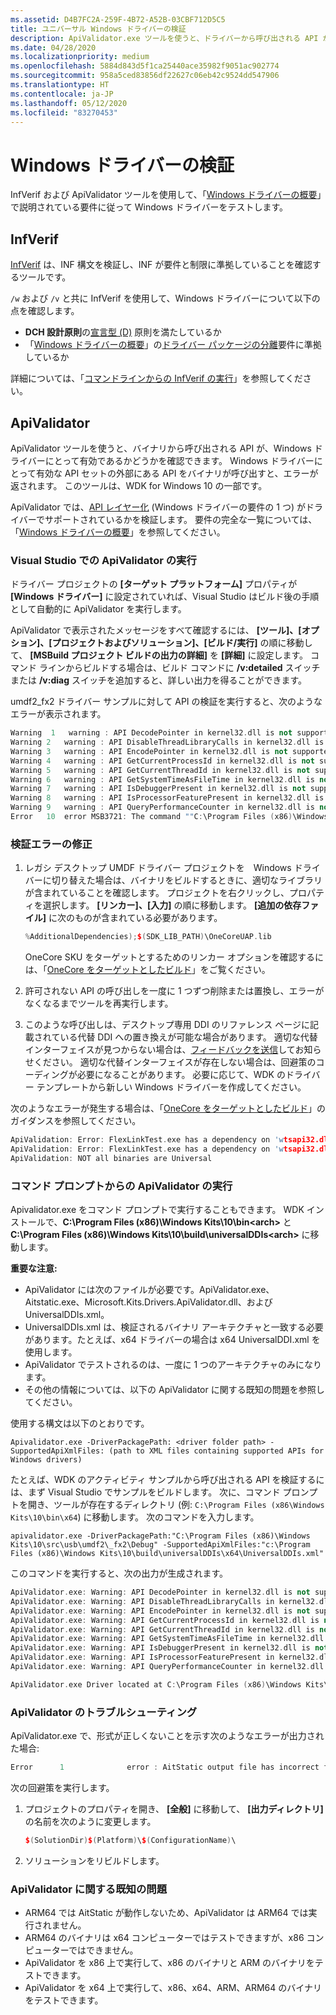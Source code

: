```yaml
---
ms.assetid: D4B7FC2A-259F-4B72-A52B-03CBF712D5C5
title: ユニバーサル Windows ドライバーの検証
description: ApiValidator.exe ツールを使うと、ドライバーから呼び出される API が、ユニバーサル Windows ドライバーにとって有効であるかどうかを確認できます。
ms.date: 04/28/2020
ms.localizationpriority: medium
ms.openlocfilehash: 5884d843d5f1ca25440ace35982f9051ac902774
ms.sourcegitcommit: 958a5ced83856df22627c06eb42c9524dd547906
ms.translationtype: HT
ms.contentlocale: ja-JP
ms.lasthandoff: 05/12/2020
ms.locfileid: "83270453"
---
```

# <a name="validating-windows-drivers"></a>Windows ドライバーの検証

InfVerif および ApiValidator ツールを使用して、「[Windows ドライバーの概要](getting-started-with-windows-drivers.md)」で説明されている要件に従って Windows ドライバーをテストします。

## <a name="infverif"></a>InfVerif

[InfVerif](../devtest/infverif.md) は、INF 構文を検証し、INF が要件と制限に準拠していることを確認するツールです。

`/w` および `/v` と共に InfVerif を使用して、Windows ドライバーについて以下の点を確認します。

* **DCH 設計原則**の[宣言型 (D)](dch-principles-best-practices.md) 原則を満たしているか
* 「[Windows ドライバーの概要](getting-started-with-windows-drivers.md)」の[ドライバー パッケージの分離](driver-isolation.md)要件に準拠しているか

詳細については、「[コマンドラインからの InfVerif の実行](../devtest/running-infverif-from-the-command-line.md)」を参照してください。 

## <a name="apivalidator"></a>ApiValidator

ApiValidator ツールを使うと、バイナリから呼び出される API が、Windows ドライバーにとって有効であるかどうかを確認できます。 Windows ドライバーにとって有効な API セットの外部にある API をバイナリが呼び出すと、エラーが返されます。 このツールは、WDK for Windows 10 の一部です。

ApiValidator では、[API レイヤー化](api-layering.md) (Windows ドライバーの要件の 1 つ) がドライバーでサポートされているかを検証します。 要件の完全な一覧については、「[Windows ドライバーの概要](getting-started-with-windows-drivers.md)」を参照してください。

### <a name="running-apivalidator-in-visual-studio"></a>Visual Studio での ApiValidator の実行

ドライバー プロジェクトの **[ターゲット プラットフォーム]** プロパティが **[Windows ドライバー]** に設定されていれば、Visual Studio はビルド後の手順として自動的に ApiValidator を実行します。

ApiValidator で表示されたメッセージをすべて確認するには、 **[ツール]、[オプション]、[プロジェクトおよびソリューション]、[ビルド/実行]** の順に移動して、 **[MSBuild プロジェクト ビルドの出力の詳細]** を **[詳細]** に設定します。 コマンド ラインからビルドする場合は、ビルド コマンドに **/v:detailed** スイッチまたは **/v:diag** スイッチを追加すると、詳しい出力を得ることができます。

umdf2_fx2 ドライバー サンプルに対して API の検証を実行すると、次のようなエラーが表示されます。

```cpp
Warning  1   warning : API DecodePointer in kernel32.dll is not supported. osrusbfx2um.dll calls this API.   C:\Program Files (x86)\Windows Kits\10\src\usb\umdf2_fx2\driver\ApiValidator.exe    osrusbfx2um
Warning 2   warning : API DisableThreadLibraryCalls in kernel32.dll is not supported. osrusbfx2um.dll calls this API.   C:\Program Files (x86)\Windows Kits\10\src\usb\umdf2_fx2\driver\ApiValidator.exe    osrusbfx2um
Warning 3   warning : API EncodePointer in kernel32.dll is not supported. osrusbfx2um.dll calls this API.   C:\Program Files (x86)\Windows Kits\10\src\usb\umdf2_fx2\driver\ApiValidator.exe    osrusbfx2um
Warning 4   warning : API GetCurrentProcessId in kernel32.dll is not supported. osrusbfx2um.dll calls this API. C:\Program Files (x86)\Windows Kits\10\src\usb\umdf2_fx2\driver\ApiValidator.exe    osrusbfx2um
Warning 5   warning : API GetCurrentThreadId in kernel32.dll is not supported. osrusbfx2um.dll calls this API.  C:\Program Files (x86)\Windows Kits\10\src\usb\umdf2_fx2\driver\ApiValidator.exe    osrusbfx2um
Warning 6   warning : API GetSystemTimeAsFileTime in kernel32.dll is not supported. osrusbfx2um.dll calls this API. C:\Program Files (x86)\Windows Kits\10\src\usb\umdf2_fx2\driver\ApiValidator.exe    osrusbfx2um
Warning 7   warning : API IsDebuggerPresent in kernel32.dll is not supported. osrusbfx2um.dll calls this API.   C:\Program Files (x86)\Windows Kits\10\src\usb\umdf2_fx2\driver\ApiValidator.exe    osrusbfx2um
Warning 8   warning : API IsProcessorFeaturePresent in kernel32.dll is not supported. osrusbfx2um.dll calls this API.   C:\Program Files (x86)\Windows Kits\10\src\usb\umdf2_fx2\driver\ApiValidator.exe    osrusbfx2um
Warning 9   warning : API QueryPerformanceCounter in kernel32.dll is not supported. osrusbfx2um.dll calls this API. C:\Program Files (x86)\Windows Kits\10\src\usb\umdf2_fx2\driver\ApiValidator.exe    osrusbfx2um
Error   10  error MSB3721: The command ""C:\Program Files (x86)\Windows Kits\10\bin\x64\ApiValidator.exe" -DriverPackagePath:"C:\Program Files (x86)\Windows Kits\10\src\usb\umdf2_fx2\Debug\\" -SupportedApiXmlFiles:"C:\Program Files (x86)\Windows Kits\10\build\universalDDIs\x86\UniversalDDIs.xml" -ApiExtractorExePath:"C:\Program Files (x86)\Windows Kits\10\bin\x64"" exited with code -1.    C:\Program Files (x86)\Windows Kits\10\build\WindowsDriver.common.targets   1531    5   osrusbfx2um
```

### <a name="fixing-validation-errors"></a>検証エラーの修正

1.  レガシ デスクトップ UMDF ドライバー プロジェクトを　Windows ドライバーに切り替えた場合は、バイナリをビルドするときに、適切なライブラリが含まれていることを確認します。 プロジェクトを右クリックし、プロパティを選択します。 **[リンカー]、[入力]** の順に移動します。 **[追加の依存ファイル]** に次のものが含まれている必要があります。

    ```cpp
    %AdditionalDependencies);$(SDK_LIB_PATH)\OneCoreUAP.lib
    ```

    OneCore SKU をターゲットとするためのリンカー オプションを確認するには、「[OneCore をターゲットとしたビルド](building-for-onecore.md)」をご覧ください。

2.  許可されない API の呼び出しを一度に 1 つずつ削除または置換し、エラーがなくなるまでツールを再実行します。

3.  このような呼び出しは、デスクトップ専用 DDI のリファレンス ページに記載されている代替 DDI への置き換えが可能な場合があります。 適切な代替インターフェイスが見つからない場合は、[フィードバックを送信](https://go.microsoft.com/fwlink/p/?linkid=529549)してお知らせください。  適切な代替インターフェイスが存在しない場合は、回避策のコーディングが必要になることがあります。  必要に応じて、WDK のドライバー テンプレートから新しい Windows ドライバーを作成してください。

次のようなエラーが発生する場合は、「[OneCore をターゲットとしたビルド](building-for-onecore.md)」のガイダンスを参照してください。

```cpp
ApiValidation: Error: FlexLinkTest.exe has a dependency on 'wtsapi32.dll!WTSEnumerateSessionsW' but is missing: IsApiSetImplemented("ext-ms-win-session-wtsapi32-l1-1-0")
ApiValidation: Error: FlexLinkTest.exe has a dependency on 'wtsapi32.dll!WTSFreeMemory' but is missing: IsApiSetImplemented("ext-ms-win-session-wtsapi32-l1-1-0")
ApiValidation: NOT all binaries are Universal
```

### <a name="running-apivalidator-from-the-command-prompt"></a>コマンド プロンプトからの ApiValidator の実行

Apivalidator.exe をコマンド プロンプトで実行することもできます。 WDK インストールで、**C:\Program Files (x86)\Windows Kits\10\bin\<arch>** と **C:\Program Files (x86)\Windows Kits\10\build\universalDDIs\<arch>** に移動します。 

**重要な注意:**
* ApiValidator には次のファイルが必要です。ApiValidator.exe、Aitstatic.exe、Microsoft.Kits.Drivers.ApiValidator.dll、および UniversalDDIs.xml。 
* UniversalDDIs.xml は、検証されるバイナリ アーキテクチャと一致する必要があります。たとえば、x64 ドライバーの場合は x64 UniversalDDI.xml を使用します。
* ApiValidator でテストされるのは、一度に 1 つのアーキテクチャのみになります。
* その他の情報については、以下の ApiValidator に関する既知の問題を参照してください。

使用する構文は以下のとおりです。

`Apivalidator.exe -DriverPackagePath: <driver folder path> -SupportedApiXmlFiles: (path to XML files containing supported APIs for Windows drivers)`

たとえば、WDK のアクティビティ サンプルから呼び出される API を検証するには、まず Visual Studio でサンプルをビルドします。 次に、コマンド プロンプトを開き、ツールが存在するディレクトリ (例: `C:\Program Files (x86\Windows Kits\10\bin\x64`) に移動します。 次のコマンドを入力します。

`apivalidator.exe -DriverPackagePath:"C:\Program Files (x86)\Windows Kits\10\src\usb\umdf2\_fx2\Debug" -SupportedApiXmlFiles:"c:\Program Files (x86)\Windows Kits\10\build\universalDDIs\x64\UniversalDDIs.xml"`

このコマンドを実行すると、次の出力が生成されます。

```cpp
ApiValidator.exe: Warning: API DecodePointer in kernel32.dll is not supported. osrusbfx2um.dll calls this API.
ApiValidator.exe: Warning: API DisableThreadLibraryCalls in kernel32.dll is not supported. osrusbfx2um.dll calls this API.
ApiValidator.exe: Warning: API EncodePointer in kernel32.dll is not supported. osrusbfx2um.dll calls this API.
ApiValidator.exe: Warning: API GetCurrentProcessId in kernel32.dll is not supported. osrusbfx2um.dll calls this API.
ApiValidator.exe: Warning: API GetCurrentThreadId in kernel32.dll is not supported. osrusbfx2um.dll calls this API.
ApiValidator.exe: Warning: API GetSystemTimeAsFileTime in kernel32.dll is not supported. osrusbfx2um.dll calls this API.
ApiValidator.exe: Warning: API IsDebuggerPresent in kernel32.dll is not supported. osrusbfx2um.dll calls this API.
ApiValidator.exe: Warning: API IsProcessorFeaturePresent in kernel32.dll is not supported. osrusbfx2um.dll calls this API.
ApiValidator.exe: Warning: API QueryPerformanceCounter in kernel32.dll is not supported. osrusbfx2um.dll calls this API.

ApiValidator.exe Driver located at C:\Program Files (x86)\Windows Kits\10\src\usb\umdf2_fx2\Debug is NOT a Universal Driver
```

### <a name="troubleshooting-apivalidator"></a>ApiValidator のトラブルシューティング


ApiValidator.exe で、形式が正しくないことを示す次のようなエラーが出力された場合:

```cpp
Error      1              error : AitStatic output file has incorrect format or analysis run on incorrect file types.     C:\Program Files (x86)\Windows Kits\10\src\usb\umdf2_fx2\driver\ApiValidator.exe            osrusbfx2um
```

次の回避策を実行します。

1.  プロジェクトのプロパティを開き、 **[全般]** に移動して、 **[出力ディレクトリ]** の名前を次のように変更します。

    ```cpp
    $(SolutionDir)$(Platform)\$(ConfigurationName)\
    ```

2.  ソリューションをリビルドします。

### <a name="known-apivalidator-issues"></a>ApiValidator に関する既知の問題

* ARM64 では AitStatic が動作しないため、ApiValidator は ARM64 では実行されません。
* ARM64 のバイナリは x64 コンピューターではテストできますが、x86 コンピューターではできません。
* ApiValidator を x86 上で実行して、x86 のバイナリと ARM のバイナリをテストできます。
* ApiValidator を x64 上で実行して、x86、x64、ARM、ARM64 のバイナリをテストできます。



